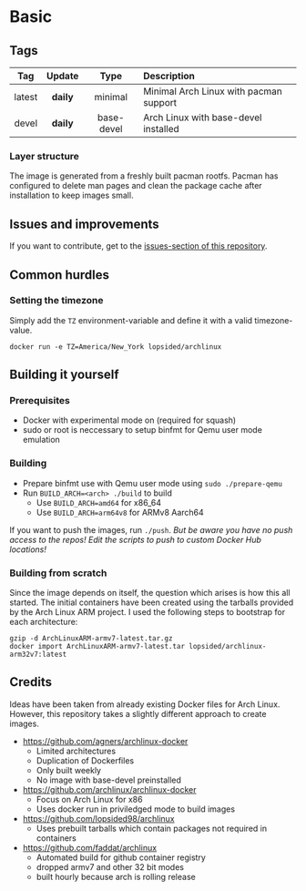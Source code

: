 # Basic 
## Tags

|  Tag   |   Update   |    Type    |              Description               |
|:------:|:----------:|:----------:|:---------------------------------------|
| latest | **daily**  | minimal    | Minimal Arch Linux with pacman support |
| devel  | **daily**  | base-devel | Arch Linux with base-devel installed   |

### Layer structure

The image is generated from a freshly built pacman rootfs. Pacman has configured
to delete man pages and clean the package cache after installation to keep
images small.

## Issues and improvements

If you want to contribute, get to the [issues-section of this repository](https://github.com/faddat/archlinux-docker/issues).

## Common hurdles

### Setting the timezone

Simply add the `TZ` environment-variable and define it with a valid timezone-value.

```
docker run -e TZ=America/New_York lopsided/archlinux
```

## Building it yourself

### Prerequisites

- Docker with experimental mode on (required for squash)
- sudo or root is neccessary to setup binfmt for Qemu user mode emulation

### Building

- Prepare binfmt use with Qemu user mode using `sudo ./prepare-qemu`
- Run `BUILD_ARCH=<arch> ./build` to build
  - Use `BUILD_ARCH=amd64` for x86_64
  - Use `BUILD_ARCH=arm64v8` for ARMv8 Aarch64

If you want to push the images, run `./push`. *But be aware you have no push access to the repos! Edit the scripts to push to custom Docker Hub locations!*

### Building from scratch

Since the image depends on itself, the question which arises is how this all
started. The initial containers have been created using the tarballs provided by
the Arch Linux ARM project. I used the following steps to bootstrap for each
architecture:

```
gzip -d ArchLinuxARM-armv7-latest.tar.gz
docker import ArchLinuxARM-armv7-latest.tar lopsided/archlinux-arm32v7:latest
```

## Credits

Ideas have been taken from already existing Docker files for Arch Linux.
However, this repository takes a slightly different approach to create images.

- https://github.com/agners/archlinux-docker
  - Limited architectures
  - Duplication of Dockerfiles
  - Only built weekly
  - No image with base-devel preinstalled
- https://github.com/archlinux/archlinux-docker
  - Focus on Arch Linux for x86
  - Uses docker run in priviledged mode to build images
- https://github.com/lopsided98/archlinux
  - Uses prebuilt tarballs which contain packages not required in containers
- https://github.com/faddat/archlinux
  - Automated build for github container registry
  - dropped armv7 and other 32 bit modes
  - built hourly because arch is rolling release
